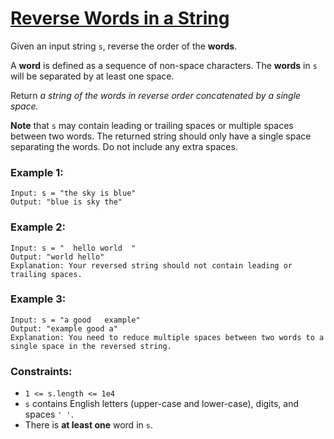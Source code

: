 [Reverse Words in a String](https://leetcode.com/problems/reverse-words-in-a-string)
===
Given an input string `s`, reverse the order of the **words**.

A **word** is defined as a sequence of non-space characters. The **words** in `s` will be separated by at least one
space.

Return *a string of the words in reverse order concatenated by a single space.*

**Note** that `s` may contain leading or trailing spaces or multiple spaces between two words. The returned string
should only have a single space separating the words. Do not include any extra spaces.

### Example 1:

```
Input: s = "the sky is blue"
Output: "blue is sky the"
```

### Example 2:

```
Input: s = "  hello world  "
Output: "world hello"
Explanation: Your reversed string should not contain leading or trailing spaces.
```

### Example 3:

```
Input: s = "a good   example"
Output: "example good a"
Explanation: You need to reduce multiple spaces between two words to a single space in the reversed string.
```

### Constraints:

- `1 <= s.length <= 1e4`
- `s` contains English letters (upper-case and lower-case), digits, and spaces `' '`.
- There is **at least one** word in `s`.
